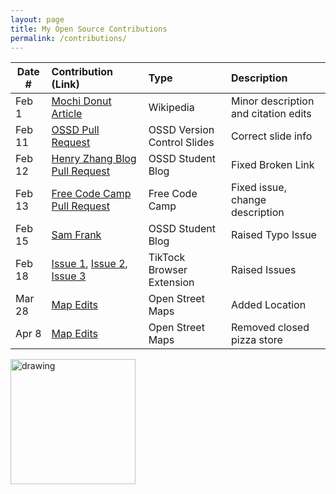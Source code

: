 ```yaml
---
layout: page
title: My Open Source Contributions
permalink: /contributions/
---
```


<!--
Type of the contribution should be "Wikipedia edit", "OpenStreet Map feature", "Documentation", "Course website", "Blog",
"Browser Add-on", etc.

The description should include a brief summary of what you did.

The link should bring us to a public page that shows your contribution. 

Replace the first row with your own contribution. 

-->





| Date #       | Contribution (Link)  | Type  | Description |
|---|:---|:---|:---|
| Feb 1 | [Mochi Donut Article](https://en.wikipedia.org/w/index.php?title=Mochi_donut&oldid=1201970863) | Wikipedia | Minor description and citation edits |
| Feb 11 | [OSSD Pull Request](https://github.com/joannakl/ossd/pull/89) | OSSD Version Control Slides | Correct slide info |
| Feb 12 | [Henry Zhang Blog Pull Request](https://github.com/ossd-s24/nrezhang-weekly/pull/1) | OSSD Student Blog | Fixed Broken Link |
| Feb 13 | [Free Code Camp Pull Request](https://github.com/freeCodeCamp/freeCodeCamp/pull/53693) | Free Code Camp | Fixed issue, change description |
| Feb 15 | [Sam Frank](https://github.com/ossd-s24/SamFrank234-weekly/issues/1) | OSSD Student Blog | Raised Typo Issue |
| Feb 18 | [Issue 1](https://github.com/ossd-s24/TikTock/issues/11), [Issue 2](https://github.com/ossd-s24/TikTock/issues/12), [Issue 3](https://github.com/ossd-s24/TikTock/issues/13) | TikTock Browser Extension | Raised Issues |
| Mar 28 | [Map Edits](https://www.openstreetmap.org/user/Bagelthebeagle/history#map=19/40.73327/-73.98760) | Open Street Maps | Added Location |
| Apr 8 | [Map Edits](https://www.openstreetmap.org/user/Bagelthebeagle/history#map=19/40.73327/-73.98760) | Open Street Maps | Removed closed pizza store |


<img src="/gboeker-weekly/images/Untitled_Artwork 2.png" alt="drawing" width="200"/>
